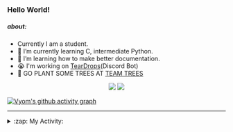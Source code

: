 ### Hello World!

##### about:
- Currently I am a student.
- 🌱 I’m currently learning C, intermediate Python.
- 🌱 I’m learning how to make better documentation.
- 😭 I'm working on [TearDrops](https://github.com/Vyvy-vi/TearDrops)(Discord Bot)
- 🌱 GO PLANT SOME TREES AT [TEAM TREES](https://teamtrees.org/)

<p align="center">
  <a href="https://twitter.com/Vyvy_viM"><img target="_blank" src="https://img.shields.io/badge/twitter%20@Vyvy_viM-0D95E8?style=for-the-badge&logo=twitter&logoColor=white"/></a> 
  <a href="https://vyvy-vi.github.io/portfolio"><img target="_blank" src="https://img.shields.io/badge/-I%27m_craving_for_open_source-green?style=for-the-badge&logo=github&logoColor=black"/></a> 
</p>

[![Vyom's github activity graph](https://activity-graph.herokuapp.com/graph?username=Vyvy-vi)](https://github.com/ashutosh00710/github-readme-activity-graph)

---
<details>
  <summary>:zap: My Activity:</summary>
  
<!--START_SECTION:waka-->
**I'm a Night 🦉** 

```text
🌞 Morning    29 commits     █░░░░░░░░░░░░░░░░░░░░░░░░   4.83% 
🌆 Daytime    127 commits    █████░░░░░░░░░░░░░░░░░░░░   21.13% 
🌃 Evening    235 commits    █████████░░░░░░░░░░░░░░░░   39.1% 
🌙 Night      210 commits    ████████░░░░░░░░░░░░░░░░░   34.94%

```
📅 **I'm Most Productive on Sunday** 

```text
Monday       74 commits     ███░░░░░░░░░░░░░░░░░░░░░░   12.31% 
Tuesday      92 commits     ███░░░░░░░░░░░░░░░░░░░░░░   15.31% 
Wednesday    78 commits     ███░░░░░░░░░░░░░░░░░░░░░░   12.98% 
Thursday     77 commits     ███░░░░░░░░░░░░░░░░░░░░░░   12.81% 
Friday       47 commits     ██░░░░░░░░░░░░░░░░░░░░░░░   7.82% 
Saturday     83 commits     ███░░░░░░░░░░░░░░░░░░░░░░   13.81% 
Sunday       150 commits    ██████░░░░░░░░░░░░░░░░░░░   24.96%

```


📊 **This Week I Spent My Time On** 

```text
🔥 Editors: 
Vim                      8 hrs 4 mins        ██████████████████░░░░░░░   74.76% 
VS Code                  2 hrs 43 mins       ██████░░░░░░░░░░░░░░░░░░░   25.24%

🐱‍💻 Projects: 
Shepherd-bot             6 hrs 12 mins       ██████████████░░░░░░░░░░░   57.46% 
crypto-price-bot         2 hrs 42 mins       ██████░░░░░░░░░░░░░░░░░░░   25.15% 
assistant-bee            37 mins             █░░░░░░░░░░░░░░░░░░░░░░░░   5.74% 
TEC-Discord-Automation   29 mins             █░░░░░░░░░░░░░░░░░░░░░░░░   4.49% 
stargate                 15 mins             ░░░░░░░░░░░░░░░░░░░░░░░░░   2.39%

```


 Last Updated on 19/07/2021
<!--END_SECTION:waka-->
</details>

